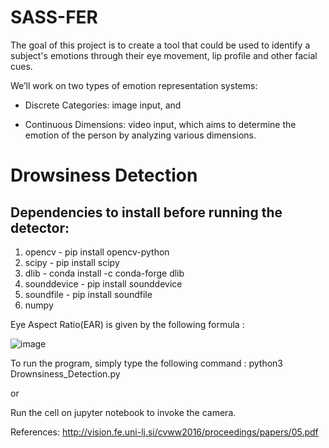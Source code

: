 # SASS-FER

The goal of this project is to create a tool that could be used to identify a subject's emotions through their eye movement, lip profile and other facial cues.

We’ll work on two types of emotion representation systems:

- Discrete Categories: image input, and

- Continuous Dimensions: video input, which aims to determine the emotion of the person by analyzing various dimensions. 

# Drowsiness Detection 
## Dependencies to install before running the detector:
1. opencv - pip install opencv-python
2. scipy - pip install scipy
3. dlib - conda install -c conda-forge dlib
4. sounddevice - pip install sounddevice
5. soundfile - pip install soundfile
6. numpy 


Eye Aspect Ratio(EAR) is given by the following formula :

![image](https://user-images.githubusercontent.com/83316095/215727326-5ae04015-7804-4632-9845-73cd9c24a39d.png)

To run the program, simply type the following command :
python3 Drownsiness_Detection.py

or 

Run the cell on jupyter notebook to invoke the camera. 

References: http://vision.fe.uni-lj.si/cvww2016/proceedings/papers/05.pdf


